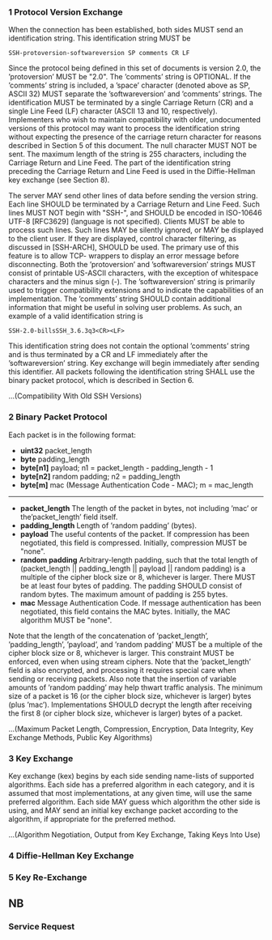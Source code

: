 ### 1 Protocol Version Exchange
When the connection has been established, both sides MUST send an identification string.  This identification string MUST be

`SSH-protoversion-softwareversion SP comments CR LF`

Since the protocol being defined in this set of documents is version 2.0, the ’protoversion’ MUST be "2.0".  The ’comments’ string is OPTIONAL. If the ’comments’ string is included, a ’space’ character (denoted above as SP, ASCII 32) MUST separate the ’softwareversion’ and ’comments’ strings.  The identification MUST be terminated by a single Carriage Return (CR) and a single Line Feed (LF) character (ASCII 13 and 10, respectively). Implementers who wish to maintain compatibility with older, undocumented versions of this protocol may want to process the identification string without expecting the presence of the carriage return character for reasons described in Section 5 of this document.  The null character MUST NOT be sent. The maximum length of the string is 255 characters, including the Carriage Return and Line Feed. The part of the identification string preceding the Carriage Return and Line Feed is used in the Diffie-Hellman key exchange (see Section 8).

The server MAY send other lines of data before sending the version string.  Each line SHOULD be terminated by a Carriage Return and Line Feed.  Such lines MUST NOT begin with "SSH-", and SHOULD be encoded in ISO-10646 UTF-8 [RFC3629]  (language is not specified). Clients MUST be able to process such lines.  Such lines MAY be silently ignored, or MAY be displayed to the client user.  If they are displayed, control character filtering, as discussed in [SSH-ARCH], SHOULD be used.  The primary use of this feature is to allow TCP- wrappers to display an error message before disconnecting. Both the ’protoversion’ and ’softwareversion’ strings MUST consist of printable US-ASCII characters, with the exception of whitespace characters and the minus sign (-). The ’softwareversion’ string is primarily used to trigger compatibility extensions and to indicate the capabilities of an implementation.  The ’comments’ string SHOULD contain additional information that might be useful in solving user problems.  As such, an example of a valid identification string is

`SSH-2.0-billsSSH_3.6.3q3<CR><LF>`

This identification string does not contain the optional ’comments’ string and is thus terminated by a CR and LF immediately after the ’softwareversion’ string. Key exchange will begin immediately after sending this identifier. All packets following the identification string SHALL use the binary packet protocol, which is described in Section 6.

...(Compatibility With Old SSH Versions)

### 2 Binary Packet Protocol
Each packet is in the following format:
   - **uint32**    packet_length
   - **byte**      padding_length
   - **byte[n1]**  payload; n1 = packet_length - padding_length - 1
   - **byte[n2]**  random padding; n2 = padding_length
   - **byte[m]**   mac (Message Authentication Code - MAC); m = mac_length

---

   - **packet_length**
      The length of the packet in bytes, not including ’mac’ or the’packet_length’ field itself.
   - **padding_length**
      Length of ’random padding’ (bytes).
   - **payload**
      The useful contents of the packet.  If compression has been negotiated, this field is compressed.  Initially, compression MUST be "none".
   - **random padding**
      Arbitrary-length padding, such that the total length of (packet_length || padding_length || payload || random padding) is a multiple of the cipher block size or 8, whichever is larger. There MUST be at least four bytes of padding.  The padding SHOULD consist of random bytes.  The maximum amount of padding is 255 bytes.
   - **mac**
      Message Authentication Code.  If message authentication has been negotiated, this field contains the MAC bytes. Initially, the MAC algorithm MUST be "none".

Note that the length of the concatenation of ’packet_length’, ’padding_length’, ’payload’, and ’random padding’ MUST be a multiple of the cipher block size or 8, whichever is larger.  This constraint MUST be enforced, even when using stream ciphers.  Note that the ’packet_length’ field is also encrypted, and processing it requires special care when sending or receiving packets.  Also note that the insertion of variable amounts of ’random padding’ may help thwart traffic analysis. The minimum size of a packet is 16 (or the cipher block size, whichever is larger) bytes (plus ’mac’).  Implementations SHOULD decrypt the length after receiving the first 8 (or cipher block size, whichever is larger) bytes of a packet.

...(Maximum Packet Length, Compression, Encryption, Data Integrity, Key Exchange Methods, Public Key Algorithms)

### 3 Key Exchange
Key exchange (kex) begins by each side sending name-lists of supported algorithms.  Each side has a preferred algorithm in each category, and it is assumed that most implementations, at any given time, will use the same preferred algorithm. Each side MAY guess which algorithm the other side is using, and MAY send an initial key exchange packet according to the algorithm, if appropriate for the preferred method.

...(Algorithm Negotiation, Output from Key Exchange, Taking Keys Into Use)

### 4 Diffie-Hellman Key Exchange

### 5 Key Re-Exchange

## NB
### Service Request
